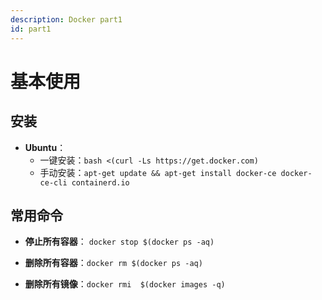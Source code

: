 ```yaml
---
description: Docker part1
id: part1
---
```


# 基本使用

## 安装

- **Ubuntu**：
  - 一键安装：`bash <(curl -Ls https://get.docker.com)`
  - 手动安装：`apt-get update && apt-get install docker-ce docker-ce-cli containerd.io`

## 常用命令

- **停止所有容器**： `docker stop $(docker ps -aq)`

- **删除所有容器**：`docker rm $(docker ps -aq)`

- **删除所有镜像**：`docker rmi  $(docker images -q)`
